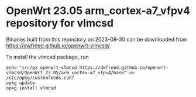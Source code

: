 OpenWrt 23.05 arm_cortex-a7_vfpv4 repository for vlmcsd
========

Binaries built from this repository on 2023-09-30 can be downloaded from <https://dwfreed.github.io/openwrt-vlmcsd/>.

To install the vlmcsd package, run

```
echo "src/gz openwrt-vlmcsd https://dwfreed.github.io/openwrt-vlmcsd/OpenWrt_23.05/arm_cortex-a7_vfpv4/base" >> /etc/opkg/customfeeds.conf
opkg update
opkg install vlmcsd
```
